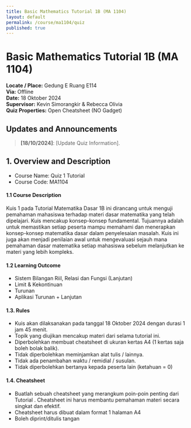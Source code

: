 ```yaml
---
title: Basic Mathematics Tutorial 1B (MA 1104)
layout: default
permalink: /course/ma1104/quiz
published: true
---
```

# Basic Mathematics Tutorial 1B (MA 1104)

**Locate / Place:** Gedung E Ruang E114  
**Via:** Offline  
**Date:** 18 Oktober 2024  
**Supervisor:** Kevin Simorangkir & Rebecca Olivia  
**Quiz Properties:** Open Cheatsheet (NO Gadget)



## Updates and Announcements

> **[18/10/2024]**: [Update Quiz Information].


## 1. Overview and Description

* Course Name: Quiz 1 Tutorial
* Course Code: MA1104

#### 1.1 Course Description

Kuis 1 pada Tutorial Matematika Dasar 1B ini dirancang untuk menguji pemahaman mahasiswa terhadap materi dasar matematika yang telah dipelajari. Kuis mencakup konsep-konsep fundamental. Tujuannya adalah untuk memastikan setiap peserta mampu memahami dan menerapkan konsep-konsep matematika dasar dalam penyelesaian masalah. Kuis ini juga akan menjadi penilaian awal untuk mengevaluasi sejauh mana pemahaman dasar matematika setiap mahasiswa sebelum melanjutkan ke materi yang lebih kompleks.

#### 1.2 Learning Outcome

- Sistem Bilangan Riil, Relasi dan Fungsi (Lanjutan)
- Limit & Kekontinuan
- Turunan 
- Aplikasi Turunan + Lanjutan

#### 1.3. Rules

- Kuis akan dilaksanakan pada tanggal 18 Oktober 2024 dengan durasi 1 jam 45 menit.
- Topik yang diujikan mencakup materi dari selama tutorial ini.
- Diperbolehkan membuat  cheatsheet di ukuran kertas A4 (1 kertas saja boleh bolak balik).
- Tidak diperbolehkan meminjamkan alat tulis /  lainnya.
- Tidak ada penambahan waktu / remidial / susulan.
- Tidak diperbolehkan bertanya kepada peserta lain (ketahuan = 0)

#### 1.4. Cheatsheet
- Buatlah sebuah cheatsheet yang merangkum poin-poin penting dari Tutorial . Cheatsheet ini harus membantu pemahaman materi secara singkat dan efektif.
- Cheatsheet harus dibuat dalam format 1 halaman A4
- Boleh diprint/ditulis tangan
